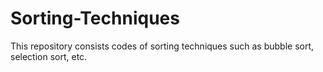 # Sorting-Techniques
This repository consists codes of sorting techniques such as bubble sort, selection sort, etc.
